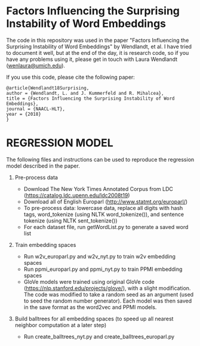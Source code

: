 Factors Influencing the Surprising Instability of Word Embeddings
=================================================================

The code in this repository was used in the paper "Factors Influencing the Surprising Instability of Word Embeddings" by Wendlandt, et al. I have tried to document it well, but at the end of the day, it is research code, so if you have any problems using it, please get in touch with Laura Wendlandt (wenlaura@umich.edu).

If you use this code, please cite the following paper:
```
@article{Wendlandt18Surprising,
author = {Wendlandt, L. and J. Kummerfeld and R. Mihalcea},
title = {Factors Influencing the Surprising Instability of Word Embeddings},
journal = {NAACL-HLT},
year = {2018}
}
```

REGRESSION MODEL
================
The following files and instructions can be used to reproduce the regression model described in the paper.

1. Pre-process data
	- Download The New York Times Annotated Corpus from LDC (https://catalog.ldc.upenn.edu/ldc2008t19)
	- Download all of English Europarl (http://www.statmt.org/europarl/)
	- To pre-process data: lowercase data, replace all digits with hash tags, word_tokenize (using NLTK word_tokenize()), and sentence tokenize (using NLTK sent_tokenize()) 
	- For each dataset file, run getWordList.py to generate a saved word list

2. Train embedding spaces
	- Run w2v_europarl.py and w2v_nyt.py to train w2v embedding spaces
	- Run ppmi_europarl.py and ppmi_nyt.py to train PPMI embedding spaces
	- GloVe models were trained using original GloVe code (https://nlp.stanford.edu/projects/glove/), with a slight modification. The code was modified to take a random seed as an argument (used to seed the random number generator). Each model was then saved in the save format as the word2vec and PPMI models.

3. Build balltrees for all embedding spaces (to speed up all nearest neighbor computation at a later step)
	- Run create_balltrees_nyt.py and create_balltrees_europarl.py
